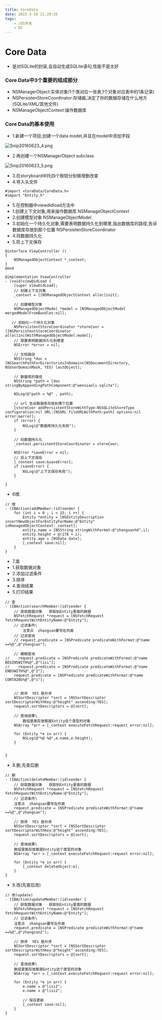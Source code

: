 ```yaml
---
title: CoreData
date: 2015-3-20 21:20:35
tags:
    - iOS开发
    - OC
---
```


# Core Data
- 是对SQLite的封装,会自动生成SQLite语句,性能不是太好

### Core Data中3个重要的组成部分
- NSManagerObject:实体对象(1个类对应一张表,1个对象对应表中的1条记录)
- NSPersistenStoreCoordinator:存储器,决定了你的数据存储在什么地方(SQLite/XML/其他文件)
- NSManageObjectContext:操作数据库

<!--more-->

### Core Data的基本使用
- 1.新建一个项目,创建一个data model,并且在model中添加字段

![Snip20160623_4.png](http://upload-images.jianshu.io/upload_images/1494773-22c7af6bcda9c8d6.png?imageMogr2/auto-orient/strip%7CimageView2/2/w/1240)

- 2.再创建一个NSManagerObject subclass

![Snip20160623_5.png](http://upload-images.jianshu.io/upload_images/1494773-ba19d7e8e076f80a.png?imageMogr2/auto-orient/strip%7CimageView2/2/w/1240)

- 3.在storyboard中托四个按钮分别做增删改查
- 4.导入头文件

```objc
#import <CoreData/CoreData.h>
#import "Entity.h"
```
- 5.在控制器中viewdidload方法中
 - 1.创建上下文对象,用来操作数据库 NSManageObjectContext
 - 2.创建模型对象 NSManageObjectModel
 - 3.初始化一个持久化对象,需要表明数据持久化到哪里,指出数据库的路径,告诉数据库存放到那个位置 NSPersistenStoreCoordinator
 - 4.将数据持久化
 - 5.将上下文保存
 
```objc
@interface ViewController ()
{
    NSManagedObjectContext *_context;
}
@end

@implementation ViewController
- (void)viewDidLoad {
    [super viewDidLoad];
    // 创建上下文对象
    _context = [[NSManagedObjectContext alloc]init];
    
    // 创建模型对象
    NSManagedObjectModel *model = [NSManagedObjectModel mergedModelFromBundles:nil];
    
   // 初始化一个持久化对象
    NSPersistentStoreCoordinator *storeCoor = [[NSPersistentStoreCoordinator alloc]initWithManagedObjectModel:model];
    // 需要表明数据持久化到哪里
    NSError *error = nil;
    
    // 文档路径
    NSString *doc = [NSSearchPathForDirectoriesInDomains(NSDocumentDirectory, NSUserDomainMask, YES) lastObject];
    
    // 数据库的路径
    NSString *path = [doc stringByAppendingPathComponent:@"wenxiaoli.sqlite"];
    
    NSLog(@"path = %@" , path);
    
    // url 告诉数据库存放到哪个位置
    [storeCoor addPersistentStoreWithType:NSSQLiteStoreType configuration:nil URL:[NSURL fileURLWithPath:path] options:nil error:&error];
    if (error) {
        NSLog(@"数据库持久化失败");
    }
    
    // 将数据持久化
    _context.persistentStoreCoordinator = storeCoor;
    
    NSError *saveError = nil;
    // 将上下文保存
    [_context save:&saveError];
    if (saveError) {
        NSLog(@"上下文保存失败");
    }
    
}
```

 - 6增.
 
```objc
// 增
- (IBAction)addMember:(id)sender {
    for (int i = 0 ; i < 15; i ++) {
        Entity *entity = [NSEntityDescription insertNewObjectForEntityForName:@"Entity" inManagedObjectContext:_context];
        entity.name = [NSString stringWithFormat:@"zhangsan%d",i];
        entity.height = @(178 + i);
        entity.age = [NSDate date];
        [_context save:nil];
    }
}
```
- 7.查
 - 1.获取数据对象
 - 2.添加过滤条件
 - 3.排序
 - 4.查询结果
 - 5.打印结果

```objc
// 查
- (IBAction)searchMember:(id)sender {
    // 获取数据对象   获取到Entity里面的数据
    NSFetchRequest *request = [NSFetchRequest fetchRequestWithEntityName:@"Entity"];
    // 过滤条件\
        注意点  zhangsan要写在外面
    // 过滤查询
    // request.predicate = [NSPredicate predicateWithFormat:@"name ==%@",@"zhangsan"];
    
    // 模糊查询
//    request.predicate = [NSPredicate predicateWithFormat:@"name BEGINSWITH%@",@"lisi"];
//    request.predicate = [NSPredicate predicateWithFormat:@"name ENDSWITH%@",@"2"];
    request.predicate = [NSPredicate predicateWithFormat:@"name CONTAINS%@",@"s"];

    
    // 排序  YES 是升序
    NSSortDescriptor *sort = [NSSortDescriptor sortDescriptorWithKey:@"height" ascending:YES];
    request.sortDescriptors = @[sort];
    
    // 查询结果\
        数组里面存放都是Entity这个类型的对象
    NSArray *arr = [_context executeFetchRequest:request error:nil];
    
    for (Entity *e in arr) {
        NSLog(@"%@ %@",e.name,e.height);
    }
    
    
}

```

- 8.删,先查后删

```objc
// 删
- (IBAction)deleteMember:(id)sender {
    // 获取数据对象   获取到Entity里面的数据
    NSFetchRequest *request = [NSFetchRequest fetchRequestWithEntityName:@"Entity"];
    // 过滤条件\
    注意点  zhangsan要写在外面
    request.predicate = [NSPredicate predicateWithFormat:@"name ==%@",@"zhangsan"];
    
    // 排序  YES 是升序
    NSSortDescriptor *sort = [NSSortDescriptor sortDescriptorWithKey:@"height" ascending:YES];
    request.sortDescriptors = @[sort];
    
    // 查询结果\
    数组里面存放都是Entity这个类型的对象
    NSArray *arr = [_context executeFetchRequest:request error:nil];
    
    for (Entity *e in arr) {
        [_context deleteObject:e];
    }
}
```
- 8.改(先查后改)

```objc
// 改(update)
- (IBAction)updateMember:(id)sender {
    // 获取数据对象   获取到Entity里面的数据
    NSFetchRequest *request = [NSFetchRequest fetchRequestWithEntityName:@"Entity"];
    // 过滤条件\
    注意点  zhangsan要写在外面
    request.predicate = [NSPredicate predicateWithFormat:@"name ==%@",@"zhangsan2"];
    
    // 排序  YES 是升序
    NSSortDescriptor *sort = [NSSortDescriptor sortDescriptorWithKey:@"height" ascending:YES];
    request.sortDescriptors = @[sort];
    
    // 查询结果\
    数组里面存放都是Entity这个类型的对象
    NSArray *arr = [_context executeFetchRequest:request error:nil];
    
    for (Entity *e in arr) {
        e.name = @"lisi2";
        e.name = @"lisi2";
        
        // 保存更新
        [_context save:nil];
    }
}
```